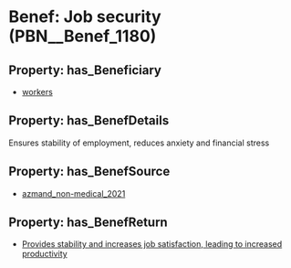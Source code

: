 # Benef: __Job security__ (PBN__Benef_1180)

## Property: has_Beneficiary

* [workers](../Stakeholder/PBN__Stakeholder_128)

## Property: has_BenefDetails

Ensures stability of employment, reduces anxiety and financial stress

## Property: has_BenefSource

* [azmand_non-medical_2021](../Article/PBN__Article_243)

## Property: has_BenefReturn

* [Provides stability and increases job satisfaction, leading to increased productivity](../BenefReturn/PBN__BenefReturn_1315)

